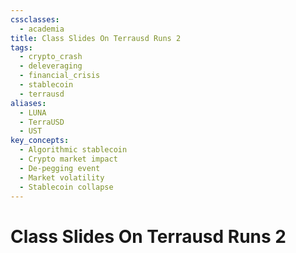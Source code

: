 ```yaml
---
cssclasses:
  - academia
title: Class Slides On Terrausd Runs 2
tags:
  - crypto_crash
  - deleveraging
  - financial_crisis
  - stablecoin
  - terrausd
aliases:
  - LUNA
  - TerraUSD
  - UST
key_concepts:
  - Algorithmic stablecoin
  - Crypto market impact
  - De-pegging event
  - Market volatility
  - Stablecoin collapse
---
```


# Class Slides On Terrausd Runs 2